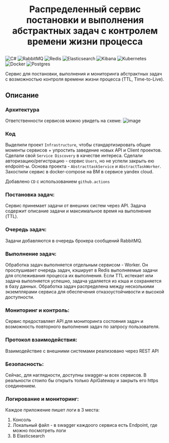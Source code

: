 # <p style="text-align: center;">Распределенный сервис постановки и выполнения абстрактных задач с контролем времени жизни процесса</p>
![C#](https://img.shields.io/badge/c%23-%23239120.svg?style=for-the-badge&logo=csharp&logoColor=white)
![RabbitMQ](https://img.shields.io/badge/Rabbitmq-FF6600?style=for-the-badge&logo=rabbitmq&logoColor=white)
![Redis](https://img.shields.io/badge/redis-%23DD0031.svg?style=for-the-badge&logo=redis&logoColor=white)
![Elasticsearch](https://img.shields.io/badge/elasticsearch-%230377CC.svg?style=for-the-badge&logo=elasticsearch&logoColor=white)
![Kibana](https://img.shields.io/badge/Kibana-005571?style=for-the-badge&logo=Kibana&logoColor=white)
![Kubernetes](https://img.shields.io/badge/kubernetes-%23326ce5.svg?style=for-the-badge&logo=kubernetes&logoColor=white)
![Docker](https://img.shields.io/badge/docker-%230db7ed.svg?style=for-the-badge&logo=docker&logoColor=white)
![Postgres](https://img.shields.io/badge/postgres-%23316192.svg?style=for-the-badge&logo=postgresql&logoColor=white)

Сервис для постановки, выполнения и мониторинга абстрактных задач с возможностью контроля времени жизни процесса (TTL, Time-to-Live).

## Описание

 ### Архитектура
 Ответственности сервисов можно увидеть на схеме:
 ![image](https://github.com/user-attachments/assets/1d19f855-7d04-46cf-8a61-10323bf7c103)

 ### Код
 Выделили проект `Infrastructure`, чтобы стандартизировать общие моменты сервисов + упростить заведение новых API и Client проектов.
 Сделали свой `Service Discovery` в качестве интереса.
 Сделали авторизацию/регистрацию - сервис `Users`, но не успели закрыть ею endpoint-ы.
 Основа проекта - `AbstracttaskService` и `AbstractTaskWorker`.
 Захостили сервис в docker-compose на ВМ в сервисе yandex cloud.

 Добавлено `CD` с использованием `github.actions`

 ### Постановка задач:
 Сервис принемает задачи от внешних систем через API. 
 Задача содержит описание задачи и максимальное время на выполнение (TTL).
 
 ### Очередь задач:
 Задачи добавляются в очередь брокера сообщений RabbitMQ.
 
 ### Выполнение задач:
 Обработка задач выполняется отдельным сервисом - Worker. Он прослушивает очередь задач, кэширует в Redis выполняемые задачи для отслеживания процесса их выполнения. 
 Если TTL истекает или задача выполняется успешно, задача удаляется из кэша и сохраняется в базу данных. 
 Обработка задач распределена между несколькими экземплярами
 сервиса для обеспечения отказоустойчивости и высокой доступности.
 
 ### Мониторинг и контроль:
 Сервис предоставляет API для мониторинга состояния задач и 
 возможность повторного выполнения задач по запросу пользователя.

 ### Протокол взаимодействия:
 Взаимодействие с внешними системами реализовано через REST API
 
 ### Безопасность:
 Сейчас, для наглядности, доступны swagger-ы всех сервисов. В реальности стоило бы открыть только ApiGateway и закрыть его https соединением. 
 
 ### Логирование и мониторинг:
 Каждое приложение пишет логи в 3 места:
 1. Консоль
 2. Локальный файл - в swagger каждоого сервиса есть Endpoint, где можно посмотреть логи
 3. В Elasticsearch
